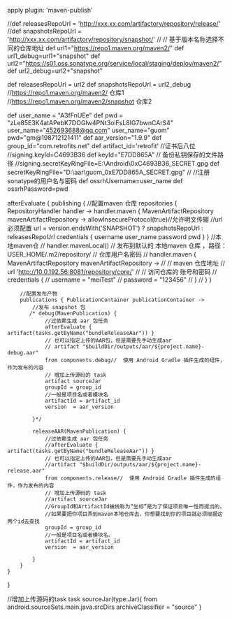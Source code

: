 apply plugin: 'maven-publish'


//def releasesRepoUrl = 'http://xxx.xx.com/artifactory/repository/release/'
//def snapshotsRepoUrl =  'http://xxx.xx.com/artifactory/repository/snapshot/'
//           // 基于版本名称选择不同的仓库地址
def url1="https://repo1.maven.org/maven2/"
def url1_debug=url1+"snapshot"
def url2="https://s01.oss.sonatype.org/service/local/staging/deploy/maven2/"
def url2_debug=url2+"snapshot"

def releasesRepoUrl = url2
def snapshotsRepoUrl = url2_debug
//https://repo1.maven.org/maven2/ 仓库1
//https://repo1.maven.org/maven2/snapshot 仓库2

def user_name = "A3fFnUEe"
def pwd = "zLe85E3K4atAPebK7DOGIw4PNt3oiFsL8IG7bwnCArS4"
user_name="452693688@qq.com"
user_name="guom"
pwd="gm@198712121411"
def aar_version="1.9.9"
def group_id="com.retrofits.net"
def artifact_id='retrofit'
//证书后八位
//signing.keyId=C4693B36
def keyId="E7DD865A"
// 备份私钥保存的文件路径
//signing.secretKeyRingFile=E\:\\Android\\0xC4693B36_SECRET.gpg
def secretKeyRingFile="D:\\aar\\guom_0xE7DD865A_SECRET.gpg"
//
//注册sonatype的用户名与密码
def ossrhUsername=user_name
def ossrhPassword=pwd

afterEvaluate {
publishing {
//配置maven 仓库
repositories { RepositoryHandler handler ->
handler.maven { MavenArtifactRepository mavenArtifactRepository ->
allowInsecureProtocol(true)//允许明文传输
//url 必须配置
url = version.endsWith('SNAPSHOT') ? snapshotsRepoUrl : releasesRepoUrl
credentials {
username user_name
password pwd
}
}
//本地maven仓
// handler.mavenLocal()  // 发布到默认的 本地maven 仓库 ，路径： USER_HOME/.m2/repository/
// 仓库用户名密码
// handler.maven { MavenArtifactRepository mavenArtifactRepository ->
//     // maven 仓库地址
//     url 'http://10.0.192.56:8081/repository/core/'
//     // 访问仓库的 账号和密码
//     credentials {
//         username = "meiTest"
//         password = "123456"
//     }
// }
}

        //配置发布产物
        publications { PublicationContainer publicationContainer ->
            //发布 snapshot 包
           /* debug(MavenPublication) {
                //过依赖生成 aar 包任务
                afterEvaluate { artifact(tasks.getByName("bundleReleaseAar")) }
                // 也可以指定上传的AAR包，但是需要先手动生成aar
                // artifact "$buildDir/outputs/aar/${project.name}-debug.aar"
                from components.debug//  使用 Android Gradle 插件生成的组件，作为发布的内容
                // 增加上传源码的 task
                artifact sourceJar
                groupId = group_id
                //一般是项目名或者模块名
                artifactId = artifact_id
                version  = aar_version

            }*/

            releaseAAR(MavenPublication) {
                //过依赖生成 aar 包任务
                //afterEvaluate { artifact(tasks.getByName("bundleReleaseAar")) }
                // 也可以指定上传的AAR包，但是需要先手动生成aar
                //artifact "$buildDir/outputs/aar/${project.name}-release.aar"
                from components.release//  使用 Android Gradle 插件生成的组件，作为发布的内容
                // 增加上传源码的 task
                //artifact sourceJar
                //GroupId和ArtifactId被统称为“坐标”是为了保证项目唯一性而提出的，
                //如果要把你项目弄到maven本地仓库去，你想要找到你的项目就必须根据这两个id去查找
                groupId = group_id
                //一般是项目名或者模块名。
                artifactId = artifact_id
                version  = aar_version

            }
        }
    }
}


//增加上传源码的task
task sourceJar(type:Jar){
from android.sourceSets.main.java.srcDirs
archiveClassifier = "source"
}

